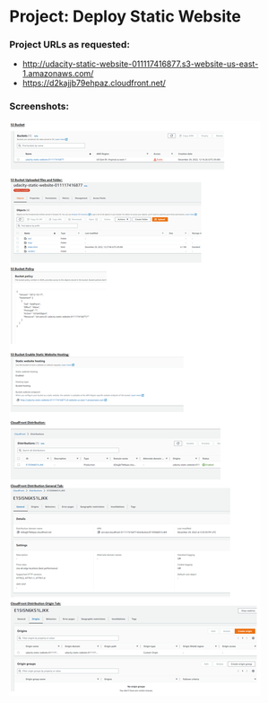 # Project: Deploy Static Website
### Project URLs as requested:
- http://udacity-static-website-011117416877.s3-website-us-east-1.amazonaws.com/
- https://d2kajjb79ehpaz.cloudfront.net/


### Screenshots:
![alt text](https://github.com/jmp8600e/Udacity-Cloud-DevOps-Engineer/blob/DeployStaticWebsite/images/screenshots.png?raw=true)


